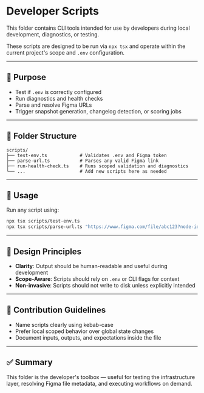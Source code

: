 # Developer Scripts

This folder contains CLI tools intended for use by developers during local development, diagnostics, or testing.

These scripts are designed to be run via `npx tsx` and operate within the current project's scope and `.env` configuration.

---

## 📌 Purpose

- Test if `.env` is correctly configured
- Run diagnostics and health checks
- Parse and resolve Figma URLs
- Trigger snapshot generation, changelog detection, or scoring jobs

---

## 📁 Folder Structure

```plaintext
scripts/
├── test-env.ts            # Validates .env and Figma token
├── parse-url.ts           # Parses any valid Figma link
├── run-health-check.ts    # Runs scoped validation and diagnostics
└── ...                    # Add new scripts here as needed
```

---

## 🧪 Usage

Run any script using:

```bash
npx tsx scripts/test-env.ts
npx tsx scripts/parse-url.ts "https://www.figma.com/file/abc123?node-id=0%3A1" --resolve
```

---

## 🧱 Design Principles

- **Clarity**: Output should be human-readable and useful during development
- **Scope-Aware**: Scripts should rely on `.env` or CLI flags for context
- **Non-invasive**: Scripts should not write to disk unless explicitly intended

---

## 🧩 Contribution Guidelines

- Name scripts clearly using kebab-case
- Prefer local scoped behavior over global state changes
- Document inputs, outputs, and expectations inside the file

---

## ✅ Summary

This folder is the developer's toolbox — useful for testing the infrastructure layer, resolving Figma file metadata, and executing workflows on demand.

